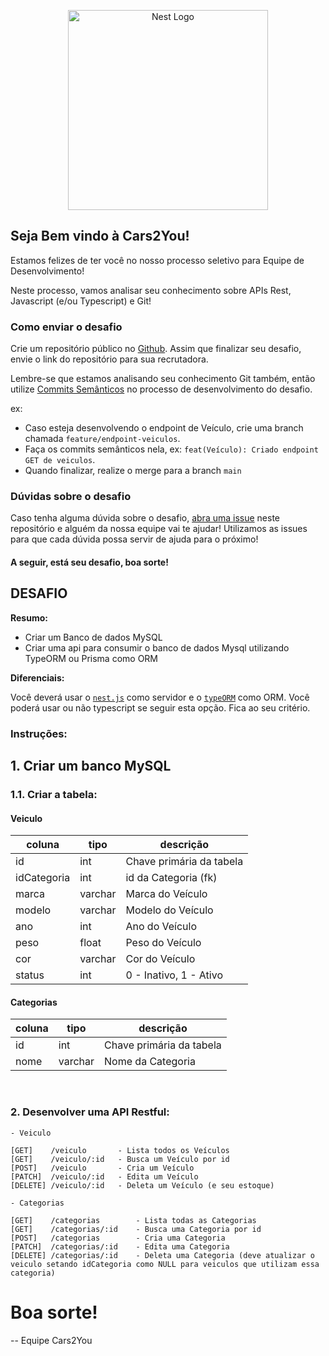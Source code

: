 
<p align="center">
  <img src="https://storage.googleapis.com/arquivos-a2y/arquivos/2020_04_22/JP85PSytO7p78cUILy9O.png" width="320" alt="Nest Logo" />
</p>

## Seja Bem vindo à Cars2You!

Estamos felizes de ter você no nosso processo seletivo para Equipe de Desenvolvimento!

Neste processo, vamos analisar seu conhecimento sobre APIs Rest, Javascript (e/ou Typescript) e Git!

### Como enviar o desafio
Crie um repositório público no [Github](https://github.com/). Assim que finalizar seu desafio, envie o link do repositório para sua recrutadora.

Lembre-se que estamos analisando seu conhecimento Git também, então utilize [Commits Semânticos](https://blog.geekhunter.com.br/o-que-e-commit-e-como-usar-commits-semanticos/) no processo de desenvolvimento do desafio.

ex: 
- Caso esteja desenvolvendo o endpoint de Veículo, crie uma branch chamada `feature/endpoint-veiculos`.
- Faça os commits semânticos nela, ex: `feat(Veículo): Criado endpoint GET de veiculos`.
- Quando finalizar, realize o merge para a branch `main`

### Dúvidas sobre o desafio

Caso tenha alguma dúvida sobre o desafio, [abra uma issue](https://github.com/cars2you/desafio-devpleno/issues) neste repositório e alguém da nossa equipe vai te ajudar! Utilizamos as issues para que cada dúvida possa servir de ajuda para o próximo! 


#### A seguir, está seu desafio, boa sorte! 


## DESAFIO

**Resumo:**

- Criar um Banco de dados MySQL
- Criar uma api para consumir o banco de dados Mysql utilizando TypeORM ou Prisma como ORM

**Diferenciais:**

Você deverá usar o [`nest.js`](https://docs.nestjs.com/) como servidor e o [`typeORM`](https://typeorm.io/) como ORM. Você poderá usar ou não typescript se seguir esta opção. Fica ao seu critério.

### Instruções:

## 1. Criar um banco MySQL
### 1.1. Criar a tabela:


#### Veiculo
| coluna      | tipo    | descrição                |
|-------------|---------|--------------------------|
| id          | int     | Chave primária da tabela |
| idCategoria | int     | id da Categoria (fk) |
| marca       | varchar | Marca do Veículo         |
| modelo      | varchar | Modelo do Veículo        |
| ano         | int     | Ano do Veículo           |
| peso        | float   | Peso do Veículo          |
| cor         | varchar | Cor do Veículo           |
| status      | int     | 0 - Inativo, 1 - Ativo   |

#### Categorias
| coluna      | tipo    | descrição                |
|-------------|---------|--------------------------|
| id          | int     | Chave primária da tabela |
| nome        | varchar | Nome da Categoria        |

<br>

### 2. Desenvolver uma API Restful:

	- Veiculo
	
	[GET] 	 /veiculo 		- Lista todos os Veículos
	[GET] 	 /veiculo/:id 	- Busca um Veículo por id
	[POST] 	 /veiculo 		- Cria um Veículo
	[PATCH]  /veiculo/:id 	- Edita um Veículo
	[DELETE] /veiculo/:id	- Deleta um Veículo (e seu estoque)

    - Categorias

    [GET] 	 /categorias 		- Lista todas as Categorias
    [GET] 	 /categorias/:id 	- Busca uma Categoria por id
    [POST] 	 /categorias 		- Cria uma Categoria
    [PATCH]  /categorias/:id 	- Edita uma Categoria
    [DELETE] /categorias/:id	- Deleta uma Categoria (deve atualizar o veiculo setando idCategoria como NULL para veiculos que utilizam essa categoria)

# Boa sorte!

-- Equipe Cars2You
